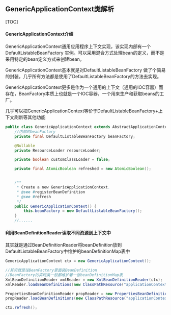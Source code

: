 ## GenericApplicationContext类解析

[TOC]



#### GenericApplicationContext介绍

GenericApplicationContext通用应用程序上下文实现，该实现内部有一个 DefaultListableBeanFactory 实例。可以采用混合方式处理bean的定义，而不是采用特定的bean定义方式来创建bean。

GenericApplicationContext基本就是对DefaultListableBeanFactory 做了个简易的封装，几乎所有方法都是使用了DefaultListableBeanFactory的方法去实现。

GenericApplicationContext更多是作为一个通用的上下文（通用的IOC容器）而存在，BeanFactory本质上也就是一个IOC容器，一个用来生产和获取beans的工厂。

几乎可以把GenericApplicationContext等价于DefaultListableBeanFactory+上下文刷新等其他功能



```java
public class GenericApplicationContext extends AbstractApplicationContext implements BeanDefinitionRegistry {
	//内部的beanFactory
	private final DefaultListableBeanFactory beanFactory;

	@Nullable
	private ResourceLoader resourceLoader;

	private boolean customClassLoader = false;

	private final AtomicBoolean refreshed = new AtomicBoolean();


	/**
	 * Create a new GenericApplicationContext.
	 * @see #registerBeanDefinition
	 * @see #refresh
	 */
	public GenericApplicationContext() {
		this.beanFactory = new DefaultListableBeanFactory();
	}
	//......
```



#### 利用BeanDefinitionReader读取不同资源到上下文中

其实就是通过BeanDefinitionReader将beanDefinition放到DefaultListableBeanFactory中维护的beanDefinitionMap表中

```java
GenericApplicationContext ctx = new GenericApplicationContext();

//其实就是往BeanFactory里面装BeanDefinition
//BeanFactory的实现类一般都维护着一张beanDefinitionMap表
XmlBeanDefinitionReader xmlReader = new XmlBeanDefinitionReader(ctx);
xmlReader.loadBeanDefinitions(new ClassPathResource("applicationContext.xml"));

PropertiesBeanDefinitionReader propReader = new PropertiesBeanDefinitionReader(ctx);
propReader.loadBeanDefinitions(new ClassPathResource("applicationContext.properties"));

ctx.refresh();
```

